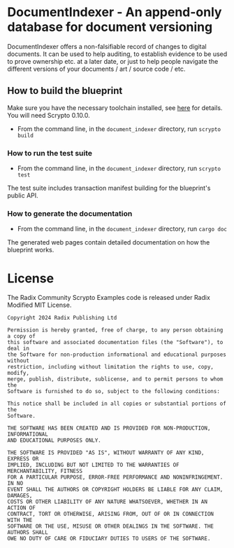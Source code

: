 # DocumentIndexer - An append-only database for document versioning

DocumentIndexer offers a non-falsifiable record of changes to digital
documents. It can be used to help auditing, to establish evidence to
be used to prove ownership etc. at a later date, or just to help
people navigate the different versions of your documents / art /
source code / etc.

## How to build the blueprint
Make sure you have the necessary toolchain installed, see
[here](https://docs-babylon.radixdlt.com/main/getting-started-developers/getting-started-developers.html)
for details. You will need Scrypto 0.10.0.
- From the command line, in the `document_indexer` directory, run `scrypto build`

### How to run the test suite
- From the command line, in the `document_indexer` directory, run `scrypto test`

The test suite includes transaction manifest building for the
blueprint's public API.

### How to generate the documentation
- From the command line, in the `document_indexer` directory, run `cargo doc`

The generated web pages contain detailed documentation on how the
blueprint works.

# License

The Radix Community Scrypto Examples code is released under Radix Modified MIT License.

    Copyright 2024 Radix Publishing Ltd

    Permission is hereby granted, free of charge, to any person obtaining a copy of
    this software and associated documentation files (the "Software"), to deal in
    the Software for non-production informational and educational purposes without
    restriction, including without limitation the rights to use, copy, modify,
    merge, publish, distribute, sublicense, and to permit persons to whom the
    Software is furnished to do so, subject to the following conditions:

    This notice shall be included in all copies or substantial portions of the
    Software.

    THE SOFTWARE HAS BEEN CREATED AND IS PROVIDED FOR NON-PRODUCTION, INFORMATIONAL
    AND EDUCATIONAL PURPOSES ONLY.

    THE SOFTWARE IS PROVIDED "AS IS", WITHOUT WARRANTY OF ANY KIND, EXPRESS OR
    IMPLIED, INCLUDING BUT NOT LIMITED TO THE WARRANTIES OF MERCHANTABILITY, FITNESS
    FOR A PARTICULAR PURPOSE, ERROR-FREE PERFORMANCE AND NONINFRINGEMENT. IN NO
    EVENT SHALL THE AUTHORS OR COPYRIGHT HOLDERS BE LIABLE FOR ANY CLAIM, DAMAGES,
    COSTS OR OTHER LIABILITY OF ANY NATURE WHATSOEVER, WHETHER IN AN ACTION OF
    CONTRACT, TORT OR OTHERWISE, ARISING FROM, OUT OF OR IN CONNECTION WITH THE
    SOFTWARE OR THE USE, MISUSE OR OTHER DEALINGS IN THE SOFTWARE. THE AUTHORS SHALL
    OWE NO DUTY OF CARE OR FIDUCIARY DUTIES TO USERS OF THE SOFTWARE.